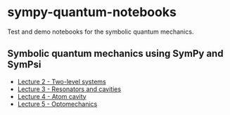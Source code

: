 sympy-quantum-notebooks
=======================

Test and demo notebooks for the symbolic quantum mechanics.

Symbolic quantum mechanics using SymPy and SymPsi
-------------------------------------------------

 * [Lecture 2 - Two-level systems](http://nbviewer.ipython.org/github/jrjohansson/sympy-quantum-notebooks/blob/master/lecture-sympsi-two-level-system.ipynb)
 * [Lecture 3 - Resonators and cavities](http://nbviewer.ipython.org/github/jrjohansson/sympy-quantum-notebooks/blob/master/lecture-sympsi-resonator.ipynb)
 * [Lecture 4 - Atom cavity](http://nbviewer.ipython.org/github/jrjohansson/sympy-quantum-notebooks/blob/master/lecture-sympy-quantum-atom-cavity.ipynb)
 * [Lecture 5 - Optomechanics](http://nbviewer.ipython.org/github/jrjohansson/sympy-quantum-notebooks/blob/master/lecture-sympy-quantum-optomechanics.ipynb)

